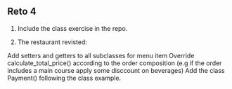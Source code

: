 ## Reto 4
1. Include the class exercise in the repo.

2. The restaurant revisted: 

  Add setters and getters to all subclasses for menu item
  Override calculate_total_price() according to the order composition (e.g if the order includes a main course apply some disccount on beverages)
  Add the class Payment() following the class example.
